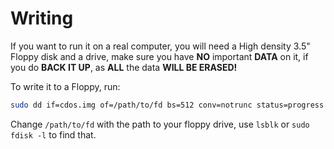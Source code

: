 # Writing

If you want to run it on a real computer, you will need a High density 3.5" Floppy disk and a drive, make sure you have **NO** important **DATA** on it, if you do **BACK IT UP**, as **ALL** the data **WILL BE ERASED!**

To write it to a Floppy, run:
```sh
sudo dd if=cdos.img of=/path/to/fd bs=512 conv=notrunc status=progress
```
Change `/path/to/fd` with the path to your floppy drive, use `lsblk` or `sudo fdisk -l` to find that.
